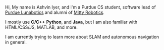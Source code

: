 Hi,
     My name is Ashvin Iyer, and I'm a Purdue CS student, software lead of [Purdue Lunabotics](https://web.ics.purdue.edu/~lunabot/) and alumni of [Mitty Robotics](https://www.amhsrobotics.com/). 

I mostly use **C/C++** **Python**, and **Java**, but I am also familiar with HTML/CSS/JS, MATLAB, and more.

I am currently trying to learn more about SLAM and autonomous navigation in general.
